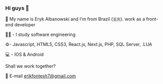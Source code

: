 ### Hi guys 👋

👋 My name is Eryk Albanowski and I'm from Brazil (🇧🇷). work as a front-end developer

👨‍🎓 - I study software engineering

⚙️- Javascript, HTML5, CSS3, React.js, Next.js, PHP, SQL Server, .LUA

💻 - IOS & Android

Shall we work together?

💬 E-mail erikfontesh7@gmail.com
<!--
**Erykff/erykff** is a ✨ _special_ ✨ repository because its `README.md` (this file) appears on your GitHub profile.

Here are some ideas to get you started:

- 🔭 I’m currently working on ...
- 🌱 I’m currently learning ...
- 👯 I’m looking to collaborate on ...
- 🤔 I’m looking for help with ...
- 💬 Ask me about ...
- 📫 How to reach me: ...
- 😄 Pronouns: ...
- ⚡ Fun fact: ...
-->
